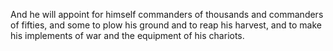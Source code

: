 And he will appoint for himself commanders of thousands and commanders of fifties, and some to plow his ground and to reap his harvest, and to make his implements of war and the equipment of his chariots.

